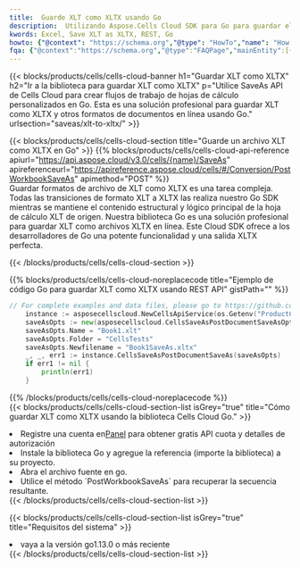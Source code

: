 ```yaml
---
title:  Guarde XLT como XLTX usando Go
description:  Utilizando Aspose.Cells Cloud SDK para Go para guardar el archivo en formato XLT como archivo en formato XLTX.
kwords: Excel, Save XLT as XLTX, REST, Go
howto: {"@context": "https://schema.org","@type": "HowTo","name": "How to save XLT as XLTX using the Cells Cloud Go library.","description": "How to save XLT as XLTX using the Cells Cloud Go library.","image": {"@type": "ImageObject"},"url": "/go/saveas/xlt-to-xltx/","step": [{ "@type": "HowToStep","name": "How to save XLT as XLTX using the Cells Cloud Go library. step 1", "image": {"@type": "ImageObject",},"url": "/go/saveas/xlt-to-xltx/","text": "Register an account at <a href='https://dashboard.aspose.cloud/'>Dashboard</a> to get free API quota & authorization details",},{ "@type": "HowToStep","name": "How to save XLT as XLTX using the Cells Cloud Go library. step 1", "image": {"@type": "ImageObject",},"url": "/go/saveas/xlt-to-xltx/","text": "Install Go library and add the reference (import the library) to your project.",},{ "@type": "HowToStep","name": "How to save XLT as XLTX using the Cells Cloud Go library. step 1", "image": {"@type": "ImageObject",},"url": "/go/saveas/xlt-to-xltx/","text": "Open the source file in go.",},{ "@type": "HowToStep","name": "How to save XLT as XLTX using the Cells Cloud Go library. step 1", "image": {"@type": "ImageObject",},"url": "/go/saveas/xlt-to-xltx/","text": "Use the `PostWorkbookSaveAs` method to retrieve the resulting stream.",}, ],"supply": {"@type": "HowToSupply","name": "document"},"tool": [{"@type": "HowToTool","name": "Goland, Visual Studio Code, Eclipse"},{"@type": "HowToTool","name": "Aspose Cells"}],"totalTime": "PT6M"}
fqa: {"@context":"https://schema.org","@type":"FAQPage","mainEntity":[{"@type":"Question","name":"Why save file as other formats file in C# using REST API?","acceptedAnswer":{"@type":"Answer","text":"Documents are encoded in many ways, and some files may be incompatible with the software you use. To open and read such files, just save them as appropriate file formats.<br/><ol><li>Install .NET SDK and add the reference (import the library) to your project.</li><li>Open the source file in C# using REST API.</li><li>Call the PostWorkbookSaveAsRequest() method, passing an output filename with required extension.</li><li>Get the result of save as a separate file.</li></ol>"}},{"@type":"Question","name":"What file formats can I save as with your C# library?","acceptedAnswer":{"@type":"Answer","text":"We support a variety of file formats for conversion using .NET library, including XLSX, Excel, xls , PDF, CSV, HTML, Markdown, XML, PNG, JPG, TIFF, Json, TXT and many more."}},{"@type":"Question","name":"What is the maximum allowed file size for conversion using this .NET library?","acceptedAnswer":{"@type":"Answer","text":"There are no file size limits for format conversions using .NET library."}}]}
---
```

{{< blocks/products/cells/cells-cloud-banner h1="Guardar XLT como XLTX" h2="Ir a la biblioteca para guardar XLT como XLTX" p="Utilice SaveAs API de Cells Cloud para crear flujos de trabajo de hojas de cálculo personalizados en Go. Esta es una solución profesional para guardar XLT como XLTX y otros formatos de documentos en línea usando Go." urlsection="saveas/xlt-to-xltx/" >}}

{{< blocks/products/cells/cells-cloud-section title="Guarde un archivo XLT como XLTX en Go" >}}
{{% blocks/products/cells/cells-cloud-api-reference apiurl="https://api.aspose.cloud/v3.0/cells/{name}/SaveAs" apireferenceurl="https://apireference.aspose.cloud/cells/#/Conversion/PostWorkbookSaveAs" apimethod="POST" %}}
<br/>
Guardar formatos de archivo de XLT como XLTX es una tarea compleja. Todas las transiciones de formato XLT a XLTX las realiza nuestro Go SDK mientras se mantiene el contenido estructural y lógico principal de la hoja de cálculo XLT de origen. Nuestra biblioteca Go es una solución profesional para guardar XLT como archivos XLTX en línea. Este Cloud SDK ofrece a los desarrolladores de Go una potente funcionalidad y una salida XLTX perfecta.

{{< /blocks/products/cells/cells-cloud-section >}}

{{% blocks/products/cells/cells-cloud-noreplacecode title="Ejemplo de código Go para guardar XLT como XLTX usando REST API" gistPath="" %}}
  
```go
// For complete examples and data files, please go to https://github.com/aspose-cells-cloud/aspose-cells-cloud-go/
    instance := asposecellscloud.NewCellsApiService(os.Getenv("ProductClientId"), os.Getenv("ProductClientSecret"))
    saveAsOpts := new(asposecellscloud.CellsSaveAsPostDocumentSaveAsOpts)
    saveAsOpts.Name = "Book1.xlt"
    saveAsOpts.Folder = "CellsTests"
    saveAsOpts.Newfilename = "Book1SaveAs.xltx"
    _, _, err1 := instance.CellsSaveAsPostDocumentSaveAs(saveAsOpts)
    if err1 != nil {
	    println(err1)
    }
```
  
{{% /blocks/products/cells/cells-cloud-noreplacecode %}}
<br/>
{{< blocks/products/cells/cells-cloud-section-list isGrey="true" title="Cómo guardar XLT como XLTX usando la biblioteca Cells Cloud Go." >}}
<li> Registre una cuenta en<a href="https://dashboard.aspose.cloud/">Panel</a> para obtener gratis API cuota y detalles de autorización</li>
<li>Instale la biblioteca Go y agregue la referencia (importe la biblioteca) a su proyecto.</li>
<li>Abra el archivo fuente en go.</li>
<li>Utilice el método `PostWorkbookSaveAs` para recuperar la secuencia resultante.</li>
{{< /blocks/products/cells/cells-cloud-section-list >}}

{{< blocks/products/cells/cells-cloud-section-list isGrey="true" title="Requisitos del sistema" >}}
<li>vaya a la versión go1.13.0 o más reciente</li>
{{< /blocks/products/cells/cells-cloud-section-list >}}
